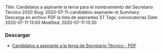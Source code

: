 Title: Candidatos a aspirante la terna para el nombramiento del Secretario Técnico 2020
Slug: 2020-07-11-candidatos-aspirante-st
Summary: Descarga en archivo PDF la lista de aspirantes ST
Tags: convocatorias
Date: 2020-07-11 13:00
Modified: 2020-07-11 13:30


### Descargar

* [Candidatos a aspirante a la terna de Secretario Técnico - PDF](candidatos-terna-st.pdf)  
